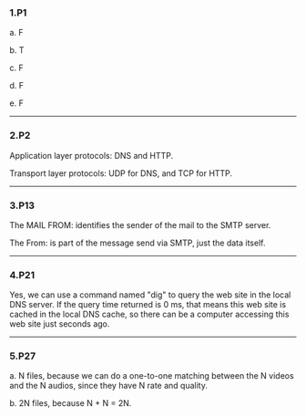 ### 1.P1

a. F

b. T

c. F

d. F

e. F

***

### 2.P2

Application layer protocols: DNS and HTTP.

Transport layer protocols: UDP for DNS, and TCP for HTTP.


***

### 3.P13

The MAIL FROM: identifies the sender of the mail to the SMTP server.

The From: is part of the message send via SMTP, just the data itself.

***

### 4.P21

Yes, we can use a command named "dig" to query the web site in the local DNS server. If the query time returned is 0 ms, that means this web site is cached in the local DNS cache, so there can be a computer accessing this web site just seconds ago.


***

### 5.P27

a. N files, because we can do a one-to-one matching between the N videos and the N audios, since they have N rate and quality.

b. 2N files, because N + N = 2N.
